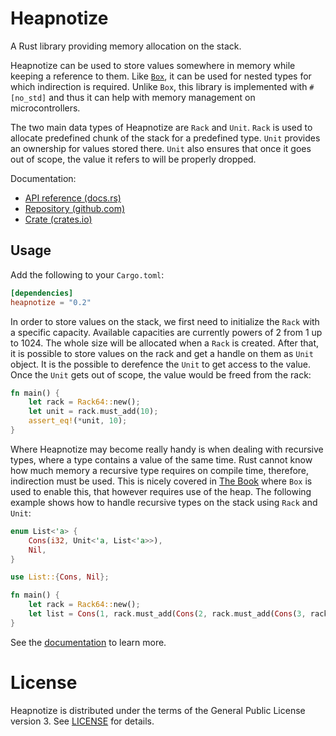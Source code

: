 # Heapnotize

A Rust library providing memory allocation on the stack.

Heapnotize can be used to store values somewhere in memory while keeping a
reference to them. Like [`Box`](https://doc.rust-lang.org/std/boxed/index.html),
it can be used for nested types for which indirection is required. Unlike `Box`,
this library is implemented with `#[no_std]` and thus it can help with memory
management on microcontrollers.

The two main data types of Heapnotize are `Rack` and `Unit`. `Rack` is used to
allocate predefined chunk of the stack for a predefined type. `Unit` provides an
ownership for values stored there. `Unit` also ensures that once it goes out of
scope, the value it refers to will be properly dropped.

Documentation:

* [API reference (docs.rs)](https://docs.rs/heapnotize)
* [Repository (github.com)](https://github.com/zlosynth/heapnotize)
* [Crate (crates.io)](https://crates.io/crates/heapnotize)

## Usage

Add the following to your `Cargo.toml`:

``` toml
[dependencies]
heapnotize = "0.2"
```

In order to store values on the stack, we first need to initialize the `Rack`
with a specific capacity. Available capacities are currently powers of 2 from 1
up to 1024. The whole size will be allocated when a `Rack` is created. After
that, it is possible to store values on the rack and get a handle on them as
`Unit` object. It is the possible to derefence the `Unit` to get access to the
value. Once the `Unit` gets out of scope, the value would be freed from the
rack:

``` rust
fn main() {
    let rack = Rack64::new();
    let unit = rack.must_add(10);
    assert_eq!(*unit, 10);
}
```

Where Heapnotize may become really handy is when dealing with recursive types,
where a type contains a value of the same time. Rust cannot know how much memory
a recursive type requires on compile time, therefore, indirection must be used.
This is nicely covered in [The
Book](https://doc.rust-lang.org/book/ch15-01-box.html#enabling-recursive-types-with-boxes)
where `Box` is used to enable this, that however requires use of the heap.
The following example shows how to handle recursive types on the stack using
`Rack` and `Unit`:

``` rust
enum List<'a> {
    Cons(i32, Unit<'a, List<'a>>),
    Nil,
}

use List::{Cons, Nil};

fn main() {
    let rack = Rack64::new();
    let list = Cons(1, rack.must_add(Cons(2, rack.must_add(Cons(3, rack.must_add(Nil))))));
}
```

See the [documentation](https://docs.rs/heapnotize) to learn more.

# License

Heapnotize is distributed under the terms of the General Public License
version 3. See [LICENSE](LICENSE) for details.
